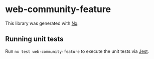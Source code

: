 # web-community-feature

This library was generated with [Nx](https://nx.dev).

## Running unit tests

Run `nx test web-community-feature` to execute the unit tests via [Jest](https://jestjs.io).
